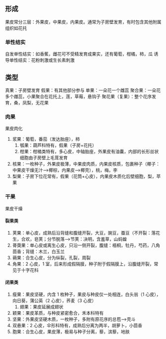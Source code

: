 ## 形成
果皮常分三层：外果皮，中果皮，内果皮。通常为子房壁发育，有时包含其他附属组织如花托
### 单性结实
自发单性结实：如香蕉，雌花可不受精发育成果实，还有葡萄，柑橘，柿，瓜
诱导单性结实：花粉刺激或生长素刺激
## 类型
真果：子房壁发育
假果：有其他部分参与
单果：一朵花一个雌蕊
聚合果：一朵花多个雌蕊，小果聚合在花托上，莲，草莓，悬钩子
聚花果（复果）：整个花序发育，桑，凤梨，无花果
### 肉果
果皮肉化
1. 浆果：葡萄，番茄（发达胎座），柿
	1. 瓠果：葫芦科特有，假果（子房+花托）
	2. 柑果：柑橘类特有，多心皮，中轴胎座，外果皮有油囊，内部的长形丝状细胞由子房壁上毛茸发育
2. 核果：一枚种子，外果皮极薄，中果皮肉质，内果皮核质，包裹种子（椰子：中果皮干燥无汁-->椰棕，内果皮-->椰壳），桃，梅，李
3. 梨果：子房下位花常有，假果（花筒+心皮），内果皮木质化后壁细胞，梨，苹果
### 干果
果皮干燥
#### 裂果类
1. 荚果：单心皮，成熟后沿背缝和腹缝开裂，大豆，豌豆，蚕豆（不开裂：落花生，合欢，皂荚；分节脱落-->节荚：决明，含羞草，山蚂蝗
2. 蓇葖果：单心皮或离生心皮，只沿一侧开裂，腹缝：梧桐，牡丹，芍药，八角茴香；背缝：木兰，白玉兰
3. 蒴果：合生心皮，分为纵裂，孔裂，周裂
4. 角果：2 心皮，1 室，后来形成假隔膜，种子附于假隔膜上，沿腹缝开裂，常见于十字花科
#### 闭果类
1. 瘦果：果皮坚硬，内含 1 枚种子，果皮与种皮仅一处相连，白头翁（1 心皮），向日葵，蒲公英（2 心皮），荞麦（3 心皮）
	1. 翅果：果皮延展成翅状
2. 颖果：果皮革质，与种皮紧密愈合，禾本科特有
3. 坚果：外果皮坚硬木质，一枚种子，多附有原花序的总苞-->壳斗
4. 双悬果：2 心皮，伞形科特有，成熟后分离为两半，胡萝卜，小茴香
5. 胞果：合生心皮，果皮薄，极易与种子分离，藜，滨藜，地肤